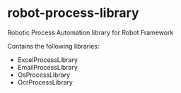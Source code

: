 # robot-process-library
Robotic Process Automation library for Robot Framework

Contains the following libraries:
- ExcelProcessLibrary
- EmailProcessLibrary
- OsProcessLibrary
- OcrProcessLibrary
